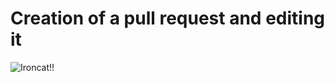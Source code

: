# Creation of a pull request and editing it

![Ironcat!!](https://imgs.search.brave.com/oCLyafLnuI7WDAWLRK92KED73aLRDKmLTz7BiUCUvQ8/rs:fit:500:0:0:0/g:ce/aHR0cHM6Ly9vY3Rv/ZGV4LmdpdGh1Yi5j/b20vaW1hZ2VzL2ly/b25jYXQuanBn)
